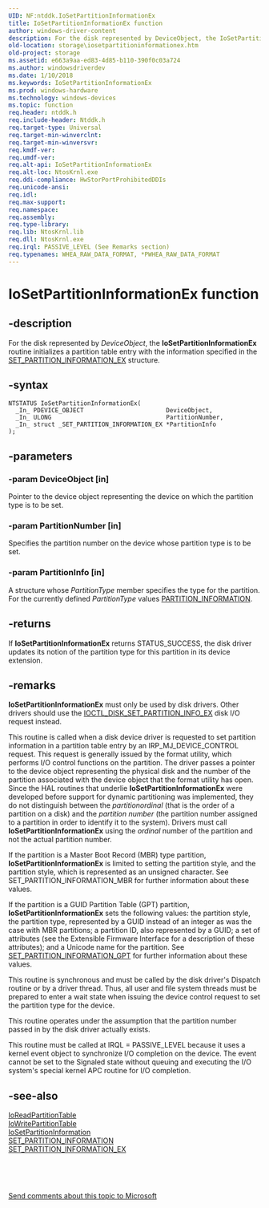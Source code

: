 ```yaml
---
UID: NF:ntddk.IoSetPartitionInformationEx
title: IoSetPartitionInformationEx function
author: windows-driver-content
description: For the disk represented by DeviceObject, the IoSetPartitionInformationEx routine initializes a partition table entry with the information specified in the SET_PARTITION_INFORMATION_EX structure.
old-location: storage\iosetpartitioninformationex.htm
old-project: storage
ms.assetid: e663a9aa-ed83-4d85-b110-390f0c03a724
ms.author: windowsdriverdev
ms.date: 1/10/2018
ms.keywords: IoSetPartitionInformationEx
ms.prod: windows-hardware
ms.technology: windows-devices
ms.topic: function
req.header: ntddk.h
req.include-header: Ntddk.h
req.target-type: Universal
req.target-min-winverclnt: 
req.target-min-winversvr: 
req.kmdf-ver: 
req.umdf-ver: 
req.alt-api: IoSetPartitionInformationEx
req.alt-loc: NtosKrnl.exe
req.ddi-compliance: HwStorPortProhibitedDDIs
req.unicode-ansi: 
req.idl: 
req.max-support: 
req.namespace: 
req.assembly: 
req.type-library: 
req.lib: NtosKrnl.lib
req.dll: NtosKrnl.exe
req.irql: PASSIVE_LEVEL (See Remarks section)
req.typenames: WHEA_RAW_DATA_FORMAT, *PWHEA_RAW_DATA_FORMAT
---
```


# IoSetPartitionInformationEx function



## -description
For the disk represented by <i>DeviceObject</i>, the <b>IoSetPartitionInformationEx</b> routine initializes a partition table entry with the information specified in the <a href="..\ntdddisk\ns-ntdddisk-_set_partition_information_ex.md">SET_PARTITION_INFORMATION_EX</a> structure.



## -syntax

````
NTSTATUS IoSetPartitionInformationEx(
  _In_ PDEVICE_OBJECT                       DeviceObject,
  _In_ ULONG                                PartitionNumber,
  _In_ struct _SET_PARTITION_INFORMATION_EX *PartitionInfo
);
````


## -parameters

### -param DeviceObject [in]

Pointer to the device object representing the device on which the partition type is to be set.


### -param PartitionNumber [in]

Specifies the partition number on the device whose partition type is to be set.


### -param PartitionInfo [in]

A structure whose <i>PartitionType</i> member specifies the type for the partition. For the currently defined <i>PartitionType</i> values <a href="..\ntdddisk\ns-ntdddisk-_partition_information.md">PARTITION_INFORMATION</a>.


## -returns
If <b>IoSetPartitionInformationEx</b> returns STATUS_SUCCESS, the disk driver updates its notion of the partition type for this partition in its device extension.


## -remarks
<b>IoSetPartitionInformationEx</b> must only be used by disk drivers. Other drivers should use the <a href="..\ntdddisk\ni-ntdddisk-ioctl_disk_set_partition_info_ex.md">IOCTL_DISK_SET_PARTITION_INFO_EX</a> disk I/O request instead.

This routine is called when a disk device driver is requested to set partition information in a partition table entry by an IRP_MJ_DEVICE_CONTROL request. This request is generally issued by the format utility, which performs I/O control functions on the partition. The driver passes a pointer to the device object representing the physical disk and the number of the partition associated with the device object that the format utility has open. Since the HAL routines that underlie <b>IoSetPartitionInformationEx</b> were developed before support for dynamic partitioning was implemented, they do not distinguish between the <i>partitionordinal</i> (that is the order of a partition on a disk) and the <i>partition number</i> (the partition number assigned to a partition in order to identify it to the system). Drivers must call <b>IoSetPartitionInformationEx</b> using the <i>ordinal</i> number of the partition and not the actual partition number.

If the partition is a Master Boot Record (MBR) type partition, <b>IoSetPartitionInformationEx</b> is limited to setting the partition style, and the partition style, which is represented as an unsigned character. See SET_PARTITION_INFORMATION_MBR for further information about these values.

If the partition is a GUID Partition Table (GPT) partition, <b>IoSetPartitionInformationEx</b> sets the following values: the partition style, the partition type, represented by a GUID instead of an integer as was the case with MBR partitions; a partition ID, also represented by a GUID; a set of attributes (see the Extensible Firmware Interface for a description of these attributes); and a Unicode name for the partition. See <a href="..\ntdddisk\ns-ntdddisk-_partition_information_gpt.md">SET_PARTITION_INFORMATION_GPT</a> for further information about these values.

This routine is synchronous and must be called by the disk driver's Dispatch routine or by a driver thread. Thus, all user and file system threads must be prepared to enter a wait state when issuing the device control request to set the partition type for the device.

This routine operates under the assumption that the partition number passed in by the disk driver actually exists.

This routine must be called at IRQL = PASSIVE_LEVEL because it uses a kernel event object to synchronize I/O completion on the device. The event cannot be set to the Signaled state without queuing and executing the I/O system's special kernel APC routine for I/O completion.


## -see-also
<dl>
<dt>
<a href="..\ntddk\nf-ntddk-ioreadpartitiontable.md">IoReadPartitionTable</a>
</dt>
<dt>
<a href="..\ntddk\nf-ntddk-iowritepartitiontable.md">IoWritePartitionTable</a>
</dt>
<dt>
<a href="..\ntddk\nf-ntddk-iosetpartitioninformation.md">IoSetPartitionInformation</a>
</dt>
<dt>
<a href="..\ntdddisk\ns-ntdddisk-_set_partition_information.md">SET_PARTITION_INFORMATION</a>
</dt>
<dt>
<a href="..\ntdddisk\ns-ntdddisk-_set_partition_information_ex.md">SET_PARTITION_INFORMATION_EX</a>
</dt>
</dl>
 

 

<a href="mailto:wsddocfb@microsoft.com?subject=Documentation%20feedback [storage\storage]:%20IoSetPartitionInformationEx routine%20 RELEASE:%20(1/10/2018)&amp;body=%0A%0APRIVACY STATEMENT%0A%0AWe use your feedback to improve the documentation. We don't use your email address for any other purpose, and we'll remove your email address from our system after the issue that you're reporting is fixed. While we're working to fix this issue, we might send you an email message to ask for more info. Later, we might also send you an email message to let you know that we've addressed your feedback.%0A%0AFor more info about Microsoft's privacy policy, see http://privacy.microsoft.com/en-us/default.aspx." title="Send comments about this topic to Microsoft">Send comments about this topic to Microsoft</a>

